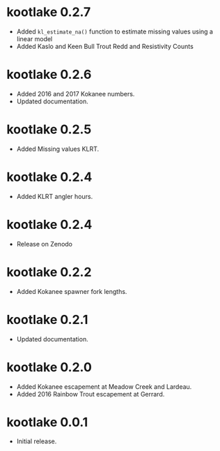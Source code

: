 # kootlake 0.2.7

- Added `kl_estimate_na()` function to estimate missing values using a linear model
- Added Kaslo and Keen Bull Trout Redd and Resistivity Counts

# kootlake 0.2.6

- Added 2016 and 2017 Kokanee numbers.
- Updated documentation.

# kootlake 0.2.5

- Added Missing values KLRT.

# kootlake 0.2.4

- Added KLRT angler hours.

# kootlake 0.2.4

- Release on Zenodo

# kootlake 0.2.2

- Added Kokanee spawner fork lengths.

# kootlake 0.2.1

- Updated documentation.

# kootlake 0.2.0

- Added Kokanee escapement at Meadow Creek and Lardeau.
- Added 2016 Rainbow Trout escapement at Gerrard.

# kootlake 0.0.1

- Initial release.
